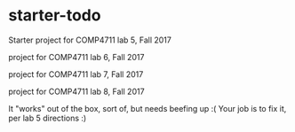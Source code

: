 # starter-todo
Starter project for COMP4711 lab 5, Fall 2017

project for COMP4711 lab 6, Fall 2017

project for COMP4711 lab 7, Fall 2017

project for COMP4711 lab 8, Fall 2017

It "works" out of the box, sort of, but needs beefing up :(
Your job is to fix it, per lab 5 directions :)
